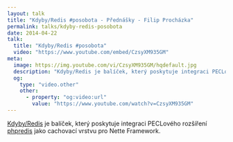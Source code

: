 ```yaml
---
layout: talk
title: "Kdyby/Redis #posobota - Přednášky - Filip Procházka"
permalink: talks/kdyby-redis-posobota
date: 2014-04-22
talk:
  title: "Kdyby/Redis #posobota"
  video: "https://www.youtube.com/embed/CzsyXM935GM"
meta:
  image: https://img.youtube.com/vi/CzsyXM935GM/hqdefault.jpg
  description: "Kdyby/Redis je balíček, který poskytuje integraci PECLového rozšíření phpredis jako cachovací vrstvu pro Nette Framework"
  og:
    type: "video.other"
    other:
      - property: "og:video:url"
        value: "https://www.youtube.com/watch?v=CzsyXM935GM"
---
```


[Kdyby/Redis][kdyby-redis] je balíček,
který poskytuje integraci PECLového rozšíření [phpredis][phpredis] jako cachovací vrstvu pro Nette Framework.

[kdyby-redis]: https://packagist.org/packages/kdyby/redis
[phpredis]: https://github.com/nicolasff/phpredis
